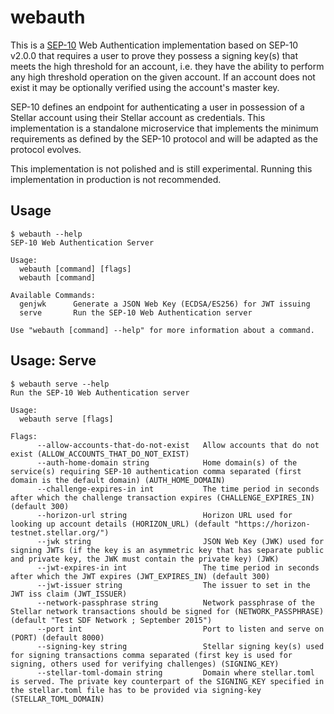 # webauth

This is a [SEP-10] Web Authentication implementation based on SEP-10 v2.0.0
that requires a user to prove they possess a signing key(s) that meets the high
threshold for an account, i.e. they have the ability to perform any high
threshold operation on the given account. If an account does not exist it may
be optionally verified using the account's master key.

SEP-10 defines an endpoint for authenticating a user in possession of a Stellar
account using their Stellar account as credentials. This implementation is a
standalone microservice that implements the minimum requirements as defined by
the SEP-10 protocol and will be adapted as the protocol evolves.

This implementation is not polished and is still experimental.
Running this implementation in production is not recommended.

## Usage

```
$ webauth --help
SEP-10 Web Authentication Server

Usage:
  webauth [command] [flags]
  webauth [command]

Available Commands:
  genjwk      Generate a JSON Web Key (ECDSA/ES256) for JWT issuing
  serve       Run the SEP-10 Web Authentication server

Use "webauth [command] --help" for more information about a command.
```

## Usage: Serve

```
$ webauth serve --help
Run the SEP-10 Web Authentication server

Usage:
  webauth serve [flags]

Flags:
      --allow-accounts-that-do-not-exist   Allow accounts that do not exist (ALLOW_ACCOUNTS_THAT_DO_NOT_EXIST)
      --auth-home-domain string            Home domain(s) of the service(s) requiring SEP-10 authentication comma separated (first domain is the default domain) (AUTH_HOME_DOMAIN)
      --challenge-expires-in int           The time period in seconds after which the challenge transaction expires (CHALLENGE_EXPIRES_IN) (default 300)
      --horizon-url string                 Horizon URL used for looking up account details (HORIZON_URL) (default "https://horizon-testnet.stellar.org/")
      --jwk string                         JSON Web Key (JWK) used for signing JWTs (if the key is an asymmetric key that has separate public and private key, the JWK must contain the private key) (JWK)
      --jwt-expires-in int                 The time period in seconds after which the JWT expires (JWT_EXPIRES_IN) (default 300)
      --jwt-issuer string                  The issuer to set in the JWT iss claim (JWT_ISSUER)
      --network-passphrase string          Network passphrase of the Stellar network transactions should be signed for (NETWORK_PASSPHRASE) (default "Test SDF Network ; September 2015")
      --port int                           Port to listen and serve on (PORT) (default 8000)
      --signing-key string                 Stellar signing key(s) used for signing transactions comma separated (first key is used for signing, others used for verifying challenges) (SIGNING_KEY)
      --stellar-toml-domain string         Domain where stellar.toml is served. The private key counterpart of the SIGNING_KEY specified in the stellar.toml file has to be provided via signing-key (STELLAR_TOML_DOMAIN)
```

[SEP-10]: https://github.com/stellar/stellar-protocol/blob/28c636b4ef5074ca0c3d46bbe9bf0f3f38095233/ecosystem/sep-0010.md
